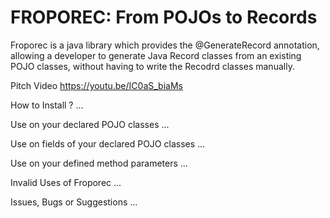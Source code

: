 # FROPOREC: From POJOs to Records
Froporec is a java library which provides the @GenerateRecord annotation, allowing a developer to generate Java Record classes from an existing POJO classes, without having to write the Recodrd classes manually.

Pitch Video
https://youtu.be/IC0aS_biaMs

How to Install ?
...

Use on your declared POJO classes 
...

Use on fields of your declared POJO classes 
...

Use on your defined method parameters
...

Invalid Uses of Froporec
...

Issues, Bugs or Suggestions
...

